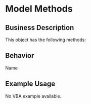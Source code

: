 # Model Methods

## Business Description
This object has the following methods:

## Behavior
Name

## Example Usage
No VBA example available.